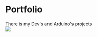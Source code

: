 # Portfolio
There is my Dev's and Arduino's projects
<br>
<a href="https://nekroz-tech.github.io/Portfolio/" > <img src="https://github.com/Nekroz-Tech/Portfolio/blob/main/Opera%20Instant%C3%A2neo_2021-10-04_172909_nekroz-tech.github.io.png?raw=true">
</a>
